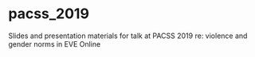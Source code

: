 # pacss_2019
Slides and presentation materials for talk at PACSS 2019 re: violence and gender norms in EVE Online
